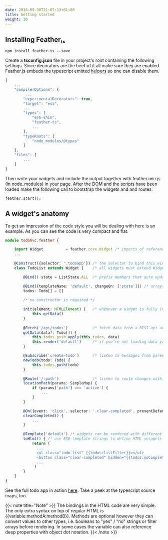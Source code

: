 ```yaml
---
date: 2016-09-30T21:07:13+01:00
title: Getting started
weight: 10
---
```


## Installing Featherₜₛ

```
npm install feather-ts --save
```

Create a **tsconfig.json** file in your project's root containing the following settings. Since decorators are the beef of it all 
make sure they are enabled. Feather.js embeds the typescript emitted [helpers](https://github.com/Microsoft/tslib) so one can disable them.

```typescript
{
    ...
    "compilerOptions": {
         ...
        "experimentalDecorators": true,
        "target": "es5",
        ...  
        "types": [
            "es6-shim",
            "feather-ts",
            ...
        ],
        "typeRoots": [
            "node_modules/@types"
        ]
    },
    "files": [
        ... 
    ]
}
```

Then write your widgets and include the output together with feather.min.js (in node_modules) in your page.
After the DOM and the scripts have been loaded make the following call to bootstrap the widgets and and routes. 

```
feather.start();
```

## A widget's anatomy

To get an impression of the code style you will be dealing with here is an example. As you can see the code is
very compact and flat.

```typescript
module todomvc.feather {

    import Widget          = feather.core.Widget /* imports of referenced components */
    ...
    
    @Construct({selector: '.todoapp'}) /* the selector to bind this widget to */
    class TodoList extends Widget {    /* all widgets must extend Widget */

        @Bind() state = ListState.ALL  /* prefix members that auto update DOM with @Bind(), supported are booleans, strings and numbers */

        @Bind({templateName: 'default', changeOn: ['state']}) /* arrays are a special case, more about the params later */
        todos: Todo[] = []
        
        /* no constructor is required */

        init(element: HTMLElement) {   /* whenever a widget is fully initialized it calls init() */
            this.getData()
        }
        
        @Fetch('/api/todos')           /* fetch data from a REST api and render the widget */
        getData(data?: Todo[]) {
            this.todos.push.apply(this.todos, data)
            this.render('default')     /* if you're not loading data you can render() already in init() */
        }

        @Subscribe('create-todo')      /* listen to messages from parent or child widgets via @Subscribe */
        newTodo(todo: Todo) {
            this.todos.push(todo)
        }

        @Route('/:path')               /* listen to route changes with @Route */
        locationPath(params: SimpleMap) {
            if (params['path'] === 'active') {
                ...
            }
        }

        @On({event: 'click', selector: '.clear-completed', preventDefault: true}) /* attach DOM events via @On */
        clearCompleted() {
            ...
        }

        @Template('default') /* widgets can be rendered with different templates */
        toHtml() { /* use ES6 template strings to define HTML snippets */
            return (`
              ...
              <ul class="todo-list" {{todos:listFilter}}></ul>
              <button class="clear-completed" hidden="{{todos:noCompleted}}">Clear completed</button>
              ...
            `)
        }
    }
}
```

See the full todo app in action [here](http://todo.feather-ts.com/). Take a peek at the typescript source maps, too.

{{< note title="Note" >}}
The bindings in the HTML code are very simple. The only extra syntax on top of regular HTML is {{variable:methodA:methodB}}. Methods 
are optional however they can convert values to other types, i.e. booleans to "yes" / "no" strings or filter arrays before rendering.
In some cases the variable can also reference deep properties with object dot notation. 
{{< /note >}}
